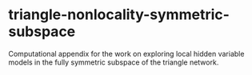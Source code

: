 # triangle-nonlocality-symmetric-subspace
Computational appendix for the work on exploring local hidden variable models in the fully symmetric subspace of the triangle network.
